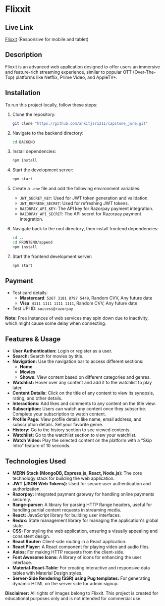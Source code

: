 # Flixxit

## Live Link

[Flixxit](https://capstone-hjpm.vercel.app/) (Responsive for mobile and tablet)

## Description

Flixxit is an advanced web application designed to offer users an immersive and feature-rich streaming experience, similar to popular OTT (Over-The-Top) platforms like Netflix, Prime Video, and AppleTV+.

## Installation

To run this project locally, follow these steps:

1. Clone the repository:

   ```bash
   git clone "https://github.com/ankitjsr1211/capstone_june.git"
   ```

2. Navigate to the backend directory:

   ```bash
   cd BACKEND
   ```

3. Install dependencies:

   ```bash
   npm install
   ```

4. Start the development server:

   ```bash
   npm start
   ```

5. Create a `.env` file and add the following environment variables:

   - `JWT_SECRET_KEY`: Used for JWT token generation and validation.
   - `JWT_REFRESH_SECRET`: Used for refreshing JWT tokens.
   - `RAZORPAY_API_KEY`: The API key for Razorpay payment integration.
   - `RAZORPAY_API_SECRET`: The API secret for Razorpay payment integration.

6. Navigate back to the root directory, then install frontend dependencies:

   ```bash
   cd ..
   cd FRONTEND/append
   npm install
   ```

7. Start the frontend development server:
   ```bash
   npm start
   ```

## Payment

- Test card details:
  - **Mastercard**: `5267 3181 8797 5449`, Random CVV, Any future date
  - **Visa**: `4111 1111 1111 1111`, Random CVV, Any future date
- Test UPI ID: `success@razorpay`

**Note:** Free instances of web services may spin down due to inactivity, which might cause some delay when connecting.

## Features & Usage

- **User Authentication:** Login or register as a user.
- **Search:** Search for movies by title.
- **Navigation:** Use the navigation bar to access different sections:
  - **Home**
  - **Movies**
  - **Shows:** View content based on different categories and genres.
- **Watchlist:** Hover over any content and add it to the watchlist to play later.
- **Content Details:** Click on the title of any content to view its synopsis, rating, and other details.
- **Interactions:** Add likes and comments to any content on the title view.
- **Subscription:** Users can watch any content once they subscribe. Complete your subscription to watch content.
- **Profile Page:** View profile details like name, email address, and subscription details. Set your favorite genre.
- **History:** Go to the history section to see viewed contents.
- **Watchlist:** Go to the watchlist section to view your watchlist.
- **Watch Video:** Play the selected content on the platform with a “Skip Intro” feature of 10 seconds.

## Technologies Used

- **MERN Stack (MongoDB, Express.js, React, Node.js):** The core technology stack for building the web application.
- **JWT (JSON Web Tokens):** Used for secure user authentication and authorization.
- **Razorpay:** Integrated payment gateway for handling online payments securely.
- **Range-parser:** A library for parsing HTTP Range headers, useful for handling partial content requests in streaming media.
- **React:** JavaScript library for building user interfaces.
- **Redux:** State management library for managing the application's global state.
- **CSS:** For styling the web application, ensuring a visually appealing and consistent design.
- **React Router:** Client-side routing in a React application.
- **React Player:** A React component for playing video and audio files.
- **Axios:** For making HTTP requests from the client-side.
- **Font Awesome Icons:** A library of icons for enhancing the user interface.
- **Material-React-Table:** For creating interactive and responsive data tables with Material Design styles.
- **Server-Side Rendering (SSR) using Pug templates:** For generating dynamic HTML on the server side for admin signup.

**Disclaimer:** All rights of images belong to Flixxit. This project is created for educational purposes only and is not intended for commercial use.
